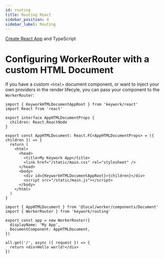 ```yaml
---
id: routing
title: Routing React
sidebar_position: 4
sidebar_label: Routing
---
```


[Create React App](https://create-react-app.dev/docs/getting-started) and TypeScript

# Configuring WorkerRouter with a custom HTML Document

If you have a custom `<html>` document component, or want to inject your own providers
in the render lifecyle, you can pass your component to the `WorkerRouter`:

```tsx title="worker/components/AppHTMLDocument.tsx"
import { KeyworkHTMLDocumentAppRoot } from 'keywork/react'
import React from 'react'

export interface AppHTMLDocumentProps {
  children: React.ReactNode
}

export const AppHTMLDocument: React.FC<AppHTMLDocumentProps> = ({ children }) => {
  return (
    <html>
      <head>
        <title>My Keywork App</title>
        <link href="/static/main.css" rel="stylesheet" />
      </head>
      <body>
        <div id={KeyworkHTMLDocumentAppRoot}>{children}</div>
        <script src="/static/main.js"></script>
      </body>
    </html>
  )
}
```

```tsx title="worker/routers/app.tsx"
import { AppHTMLDocument } from '@local/worker/components/Document'
import { WorkerRouter } from 'keywork/routing'

export const app = new WorkerRouter({
  displayName: 'My App',
  DocumentComponent: AppHTMLDocument,
})

all.get('/', async ({ request }) => {
  return <div>Hello world!</div>
})
```
